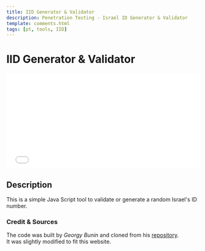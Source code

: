 ```yaml
---
title: IID Generator & Validator
description: Penetration Testing - Israel ID Generator & Validator
template: comments.html
tags: [pt, tools, IID]
---
```


# IID Generator & Validator

<div style="overflow: hidden;">
    <iframe title="Israel ID Generator & Validator" src="/assets/pages/iid-generator/" scrolling="no" style="border: 0px; height: 250px; margin-top: -0px; width:100%"></iframe>
</div>

## Description

This is a simple Java Script tool to validate or generate a random Israel's ID number.

### Credit & Sources

The code was built by _Georgy Bunin_ and cloned from his [repository](https://github.com/georgybu/IID_Generator).  
It was slightly modified to fit this website.
